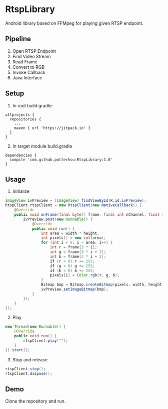 # RtspLibrary
Android library based on FFMpeg for playing given RTSP endpoint.

## Pipeline
1. Open RTSP Endpoint
2. Find Video Stream
3. Read Frame
4. Convert to RGB
5. Invoke Callback
6. Java Interface

## Setup
1.  In root build.gradle:
  ```
  allprojects {
    repositories {
      ...
      maven { url 'https://jitpack.io' }
    }
  }
  ````

2.  In target module build.gradle
  ```
  dependencies {
    compile 'com.github.potterhsu:RtspLibrary:1.0'
  }
  ```

## Usage

1. Initialize
  ```java
  ImageView ivPreview = (ImageView) findViewById(R.id.ivPreview);
  RtspClient rtspClient = new RtspClient(new NativeCallback() {
      @Override
      public void onFrame(final byte[] frame, final int nChannel, final int width, final int height) {
          ivPreview.post(new Runnable() {
              @Override
              public void run() {
                  int area = width * height;
                  int pixels[] = new int[area];
                  for (int i = 0; i < area; i++) {
                      int r = frame[3 * i];
                      int g = frame[3 * i + 1];
                      int b = frame[3 * i + 2];
                      if (r < 0) r += 255;
                      if (g < 0) g += 255;
                      if (b < 0) b += 255;
                      pixels[i] = Color.rgb(r, g, b);
                  }
                  Bitmap bmp = Bitmap.createBitmap(pixels, width, height, Bitmap.Config.ARGB_8888);
                  ivPreview.setImageBitmap(bmp);
              }
          });
      }
  });
  ```

2. Play
  ```java
  new Thread(new Runnable() {
      @Override
      public void run() {
          rtspClient.play("");
      }
  }).start();
  ```

3. Stop and release
  ```java
  rtspClient.stop();
  rtspClient.dispose();
  ```

## Demo
Clone the repository and run.
